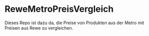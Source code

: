 # ReweMetroPreisVergleich
Dieses Repo ist dazu da, die Preise von Produkten aus der Metro mit Preisen aus Rewe zu vergleichen.
